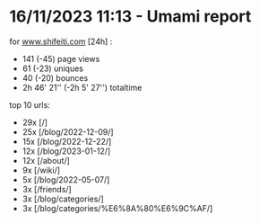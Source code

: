 # 16/11/2023 11:13 - Umami report
for www.shifeiti.com [24h] :

 - 141 (-45) page views
 - 61 (-23) uniques
 - 40 (-20) bounces
 - 2h 46' 21'' (-2h 5' 27'') totaltime


top 10 urls:
 - 29x [/]
 - 25x [/blog/2022-12-09/]
 - 15x [/blog/2022-12-22/]
 - 12x [/blog/2023-01-12/]
 - 12x [/about/]
 - 9x [/wiki/]
 - 5x [/blog/2022-05-07/]
 - 3x [/friends/]
 - 3x [/blog/categories/]
 - 3x [/blog/categories/%E6%8A%80%E6%9C%AF/]



